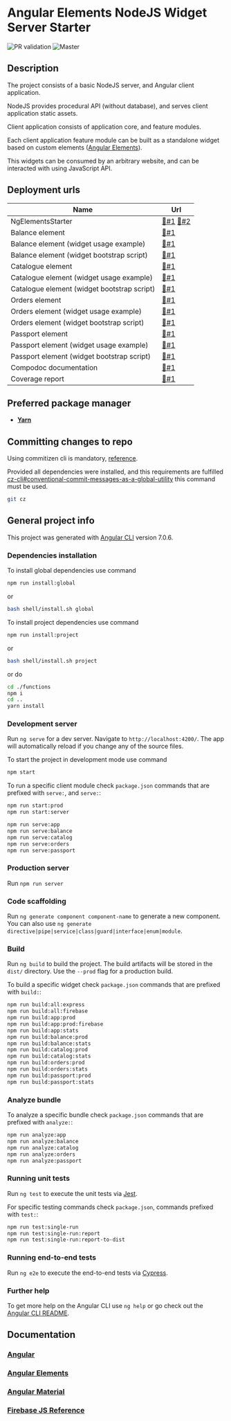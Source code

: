 # Angular Elements NodeJS Widget Server Starter

![PR validation](https://github.com/rfprod/ng-elements-starter/workflows/PR%20validation/badge.svg)
![Master](https://github.com/rfprod/ng-elements-starter/workflows/Master/badge.svg)

## Description

The project consists of a basic NodeJS server, and Angular client application.

NodeJS provides procedural API (without database), and serves client application static assets.

Client application consists of application core, and feature modules.

Each client application feature module can be built as a standalone widget based on custom elements ([Angular Elements](https://angular.io/guide/elements)).

This widgets can be consumed by an arbitrary website, and can be interacted with using JavaScript API.

## Deployment urls

| Name                                        | Url                                                                                       |
| ------------------------------------------- | ----------------------------------------------------------------------------------------- |
| NgElementsStarter                           | [🔗#1](https://ng2elements.web.app/) [🔗#2](https://ng2elements.web.app/ng-elements-app/) |
| Balance element                             | [🔗#1](https://ng2elements.web.app/ng-elements-balance/)                                  |
| Balance element (widget usage example)      | [🔗#1](https://ng2elements.web.app/ng-elements-balance/usage-example/index.html)          |
| Balance element (widget bootstrap script)   | [🔗#1](https://ng2elements.web.app/ng-elements-balance/bootstrap.js)                      |
| Catalogue element                           | [🔗#1](https://ng2elements.web.app/ng-elements-catalog/)                                  |
| Catalogue element (widget usage example)    | [🔗#1](https://ng2elements.web.app/ng-elements-catalog/usage-example/index.html)          |
| Catalogue element (widget bootstrap script) | [🔗#1](https://ng2elements.web.app/ng-elements-catalog/bootstrap.js)                      |
| Orders element                              | [🔗#1](https://ng2elements.web.app/ng-elements-orders/)                                   |
| Orders element (widget usage example)       | [🔗#1](https://ng2elements.web.app/ng-elements-orders/usage-example/index.html)           |
| Orders element (widget bootstrap script)    | [🔗#1](https://ng2elements.web.app/ng-elements-orders/bootstrap.js)                       |
| Passport element                            | [🔗#1](https://ng2elements.web.app/ng-elements-passport/)                                 |
| Passport element (widget usage example)     | [🔗#1](https://ng2elements.web.app/ng-elements-passport/usage-example/index.html)         |
| Passport element (widget bootstrap script)  | [🔗#1](https://ng2elements.web.app/ng-elements-passport/bootstrap.js)                     |
| Compodoc documentation                      | [🔗#1](https://ng2elements.web.app/documentation/)                                        |
| Coverage report                             | [🔗#1](https://ng2elements.web.app/coverage/)                                             |

## Preferred package manager

- **[Yarn](https://www.npmjs.com/package/yarn)**

## Committing changes to repo

Using commitizen cli is mandatory, [reference](https://github.com/commitizen/cz-cli).

Provided all dependencies were installed, and this requirements are fulfilled [cz-cli#conventional-commit-messages-as-a-global-utility](https://github.com/commitizen/cz-cli#conventional-commit-messages-as-a-global-utility) this command must be used.

```bash
git cz
```

## General project info

This project was generated with [Angular CLI](https://github.com/angular/angular-cli) version 7.0.6.

### Dependencies installation

To install global dependencies use command

```bash
npm run install:global
```

or

```bash
bash shell/install.sh global
```

To install project dependencies use command

```bash
npm run install:project
```

or

```bash
bash shell/install.sh project
```

or do

```bash
cd ./functions
npm i
cd ..
yarn install
```

### Development server

Run `ng serve` for a dev server. Navigate to `http://localhost:4200/`. The app will automatically reload if you change any of the source files.

To start the project in development mode use command

```bash
npm start
```

To run a specific client module check `package.json` commands that are prefixed with `serve:`, and `serve:`:

```bash
npm run start:prod
npm run start:server

npm run serve:app
npm run serve:balance
npm run serve:catalog
npm run serve:orders
npm run serve:passport
```

### Production server

Run `npm run server`

### Code scaffolding

Run `ng generate component component-name` to generate a new component. You can also use `ng generate directive|pipe|service|class|guard|interface|enum|module`.

### Build

Run `ng build` to build the project. The build artifacts will be stored in the `dist/` directory. Use the `--prod` flag for a production build.

To build a specific widget check `package.json` commands that are prefixed with `build:`:

```bash
npm run build:all:express
npm run build:all:firebase
npm run build:app:prod
npm run build:app:prod:firebase
npm run build:app:stats
npm run build:balance:prod
npm run build:balance:stats
npm run build:catalog:prod
npm run build:catalog:stats
npm run build:orders:prod
npm run build:orders:stats
npm run build:passport:prod
npm run build:passport:stats
```

### Analyze bundle

To analyze a specific bundle check `package.json` commands that are prefixed with `analyze:`:

```bash
npm run analyze:app
npm run analyze:balance
npm run analyze:catalog
npm run analyze:orders
npm run analyze:passport
```

### Running unit tests

Run `ng test` to execute the unit tests via [Jest](https://jestjs.io/).

For specific testing commands check `package.json`, commands prefixed with `test:`:

```bash
npm run test:single-run
npm run test:single-run:report
npm run test:single-run:report-to-dist
```

### Running end-to-end tests

Run `ng e2e` to execute the end-to-end tests via [Cypress](https://www.cypress.io//).

### Further help

To get more help on the Angular CLI use `ng help` or go check out the [Angular CLI README](https://github.com/angular/angular-cli/blob/master/README.md).

## Documentation

### [Angular](https://angular.io/)

### [Angular Elements](https://angular.io/guide/elements)

### [Angular Material](https://material.angular.io/)

### [Firebase JS Reference](https://firebase.google.com/docs/reference/js/)
